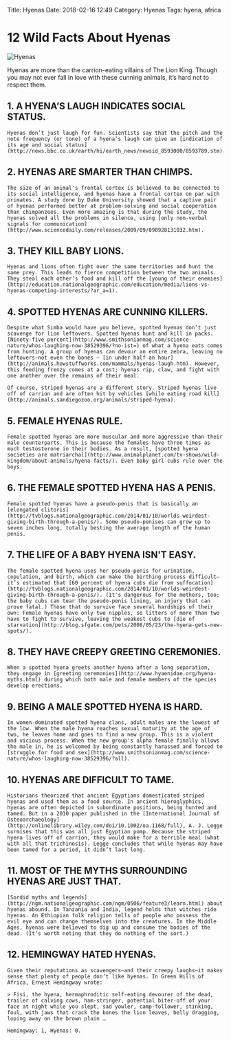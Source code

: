 Title: Hyenas
Date: 2018-02-16 12:49
Category: Hyenas
Tags: hyena, africa

# 12 Wild Facts About Hyenas

![Hyenas](/images/hyenas.jpg&resize=1100x740)

Hyenas are more than the carrion-eating villains of The Lion King. Though you may not ever fall in love with these cunning animals, it’s hard not to respect them.

## 1. A HYENA’S LAUGH INDICATES SOCIAL STATUS.

    Hyenas don’t just laugh for fun. Scientists say that the pitch and the note frequency (or tone) of a hyena’s laugh can give an [indication of its age and social status](http://news.bbc.co.uk/earth/hi/earth_news/newsid_8593000/8593789.stm).

## 2. HYENAS ARE SMARTER THAN CHIMPS.

    The size of an animal's frontal cortex is believed to be connected to its social intelligence, and hyenas have a frontal cortex on par with primates. A study done by Duke University showed that a captive pair of hyenas performed better at problem-solving and social cooperation than chimpanzees. Even more amazing is that during the study, the hyenas solved all the problems in silence, using [only non-verbal signals for communication](http://www.sciencedaily.com/releases/2009/09/090928131032.htm).

## 3. THEY KILL BABY LIONS.

    Hyenas and lions often fight over the same territories and hunt the same prey. This leads to fierce competition between the two animals. They steal each other’s food and kill off the [young of their enemies](http://education.nationalgeographic.com/education/media/lions-vs-hyenas-competing-interests/?ar_a=1).

## 4. SPOTTED HYENAS ARE CUNNING KILLERS.

    Despite what Simba would have you believe, spotted hyenas don’t just scavenge for lion leftovers. Spotted hyenas hunt and kill in packs. [Ninety-five percent](http://www.smithsonianmag.com/science-nature/whos-laughing-now-38529396/?no-ist=) of what a hyena eats comes from hunting. A group of hyenas can devour an entire zebra, leaving no leftovers—not even the bones — [in under half an hour](http://animals.howstuffworks.com/mammals/hyenas-laugh.htm). However, this feeding frenzy comes at a cost; hyenas rip, claw, and fight with one another over the remains of their meal.

    Of course, striped hyenas are a different story. Striped hyenas live off of carrion and are often hit by vehicles [while eating road kill](http://animals.sandiegozoo.org/animals/striped-hyena).

## 5. FEMALE HYENAS RULE.

    Female spotted hyenas are more muscular and more aggressive than their male counterparts. This is because the females have three times as much testosterone in their bodies. As a result, [spotted hyena societies are matriarchal](http://www.animalplanet.com/tv-shows/wild-kingdom/about-animals/hyena-facts/). Even baby girl cubs rule over the boys.

## 6. THE FEMALE SPOTTED HYENA HAS A PENIS.

    Female spotted hyenas have a pseudo-penis that is basically an [elongated clitoris](http://tvblogs.nationalgeographic.com/2014/01/10/worlds-weirdest-giving-birth-through-a-penis/). Some pseudo-penises can grow up to seven inches long, totally besting the average length of the human penis.

## 7. THE LIFE OF A BABY HYENA ISN'T EASY.

    The female spotted hyena uses her pseudo-penis for urination, copulation, and birth, which can make the birthing process difficult—it’s estimated that [60 percent of hyena cubs die from suffocation](http://tvblogs.nationalgeographic.com/2014/01/10/worlds-weirdest-giving-birth-through-a-penis/). (It's dangerous for the mothers, too; the baby cubs can tear the pseudo-penis lining, an injury that can prove fatal.) Those that do survive face several hardships of their own: Female hyenas have only two nipples, so litters of more than two have to fight to survive, leaving the weakest cubs to [die of starvation](http://blog.sfgate.com/pets/2008/05/23/the-hyena-gets-new-spots/). 

## 8. THEY HAVE CREEPY GREETING CEREMONIES.

    When a spotted hyena greets another hyena after a long separation, they engage in [greeting ceremonies](http://www.hyaenidae.org/hyena-myths.html) during which both male and female members of the species develop erections.

## 9. BEING A MALE SPOTTED HYENA IS HARD.

    In women-dominated spotted hyena clans, adult males are the lowest of the low. When the male hyena reaches sexual maturity at the age of two, he leaves home and goes to find a new group. This is a violent and vicious process. When the new group's alpha female finally allows the male in, he is welcomed by being constantly harassed and forced to [struggle for food and sex](http://www.smithsonianmag.com/science-nature/whos-laughing-now-38529396/?all).

## 10. HYENAS ARE DIFFICULT TO TAME.

    Historians theorized that ancient Egyptians domesticated striped hyenas and used them as a food source. In ancient hieroglyphics, hyenas are often depicted in subordinate positions, being hunted and tamed. But in a 2010 paper published in the [International Journal of Osteoarchaeology](http://onlinelibrary.wiley.com/doi/10.1002/oa.1168/full), A. J. Legge surmises that this was all just Egyptian pomp. Because the striped hyena lives off of carrion, they would make for a terrible meal (what with all that trichinosis). Legge concludes that while hyenas may have been tamed for a period, it didn’t last long.

## 11. MOST OF THE MYTHS SURROUNDING HYENAS ARE JUST THAT.

    [Sordid myths and legends](http://ngm.nationalgeographic.com/ngm/0506/feature3/learn.html) about hyenas abound. In Tanzania and India, legend holds that witches ride hyenas. An Ethiopian folk religion tells of people who possess the evil eye and can change themselves into the creatures. In the Middle Ages, hyenas were believed to dig up and consume the bodies of the dead. (It’s worth noting that they do nothing of the sort.)

## 12. HEMINGWAY HATED HYENAS.

    Given their reputations as scavengers—and their creepy laughs—it makes sense that plenty of people don’t like hyenas. In Green Hills of Africa, Ernest Hemingway wrote:

    > Fisi, the hyena, hermaphroditic self-eating devourer of the dead, trailer of calving cows, ham-stringer, potential biter-off of your face at night while you slept, sad yowler, camp-follower, stinking, foul, with jaws that crack the bones the lion leaves, belly dragging, loping away on the brown plain …

    Hemingway: 1, Hyenas: 0.
	
	